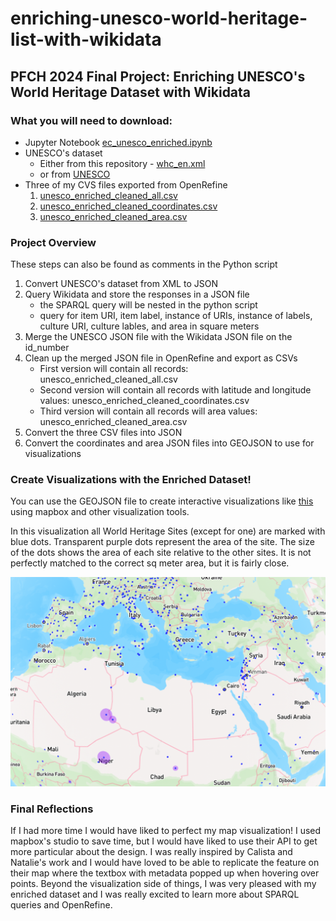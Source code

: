 # enriching-unesco-world-heritage-list-with-wikidata
## PFCH 2024 Final Project: Enriching UNESCO's World Heritage Dataset with Wikidata

### What you will need to download:
- Jupyter Notebook [ec_unesco_enriched.ipynb](https://github.com/emilyalcu/enriching-unesco-world-heritage-list-with-wikidata/blob/d226e03cd5d8e671b96bbaf21c429feb202f3ce4/ec_unesco_enriched.ipynb)
- UNESCO's dataset
  - Either from this repository - [whc_en.xml](https://github.com/emilyalcu/enriching-unesco-world-heritage-list-with-wikidata/blob/d226e03cd5d8e671b96bbaf21c429feb202f3ce4/whc_en.xml) 
  - or from [UNESCO](https://whc.unesco.org/en/syndication)
- Three of my CVS files exported from OpenRefine
  1. [unesco_enriched_cleaned_all.csv](https://github.com/emilyalcu/enriching-unesco-world-heritage-list-with-wikidata/blob/d226e03cd5d8e671b96bbaf21c429feb202f3ce4/unesco_enriched_cleaned_all.csv)
  2. [unesco_enriched_cleaned_coordinates.csv](https://github.com/emilyalcu/enriching-unesco-world-heritage-list-with-wikidata/blob/d226e03cd5d8e671b96bbaf21c429feb202f3ce4/unesco_enriched_cleaned_coordinates.csv)
  3. [unesco_enriched_cleaned_area.csv](https://github.com/emilyalcu/enriching-unesco-world-heritage-list-with-wikidata/blob/d226e03cd5d8e671b96bbaf21c429feb202f3ce4/unesco_enriched_cleaned_area.csv)


### Project Overview
These steps can also be found as comments in the Python script
1. Convert UNESCO's dataset from XML to JSON
2. Query Wikidata and store the responses in a JSON file
     - the SPARQL query will be nested in the python script
     - query for item URI, item label, instance of URIs, instance of labels, culture URI, culture lables, and area in square meters
3. Merge the UNESCO JSON file with the Wikidata JSON file on the id_number
4. Clean up the merged JSON file in OpenRefine and export as CSVs
    - First version will contain all records: unesco_enriched_cleaned_all.csv
    - Second version will contain all records with latitude and longitude values: unesco_enriched_cleaned_coordinates.csv
    - Third version will contain all records will area values: unesco_enriched_cleaned_area.csv
5. Convert the three CSV files into JSON
6. Convert the coordinates and area JSON files into GEOJSON to use for visualizations


### Create Visualizations with the Enriched Dataset!
You can use the GEOJSON file to create interactive visualizations like [this](https://studio.mapbox.com/styles/emilyalcu/clvy7ogyq0a2t01pkeap98fpx/edit/#2.64/32.31/21.8) using mapbox and other visualization tools. 

In this visualization all World Heritage Sites (except for one) are marked with blue dots. Transparent purple dots represent the area of the site. The size of the dots shows the area of each site relative to the other sites. It is not perfectly matched to the correct sq meter area, but it is fairly close. 


![screen shot of mapbox visualization](images/screenshot.png)



### Final Reflections
If I had more time I would have liked to perfect my map visualization! I used mapbox's studio to save time, but I would have liked to use their API to get more particular about the design. I was really inspired by Calista and Natalie's work and I would have loved to be able to replicate the feature on their map where the textbox with metadata popped up when hovering over points. Beyond the visualization side of things, I was very pleased with my enriched dataset and I was really excited to learn more about SPARQL queries and OpenRefine. 
